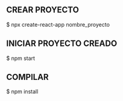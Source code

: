 ## CREAR PROYECTO

$ npx create-react-app nombre_proyecto

## INICIAR PROYECTO CREADO

$ npm start

## COMPILAR

$ npm install


